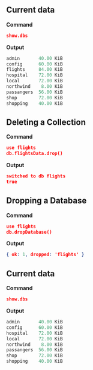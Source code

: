 ## Current data

**Command**
```json
show.dbs
```
**Output**
```java
admin       40.00 KiB
config      60.00 KiB
flights     84.00 KiB
hospital    72.00 KiB
local       72.00 KiB
northwind    8.00 KiB
passangers  56.00 KiB
shop        72.00 KiB
shopping    40.00 KiB
```

## Deleting a Collection

**Command**
```json
use flights
db.flightsData.drop()
```
**Output**
```json
switched to db flights
true
```

## Dropping a Database

**Command**
```json
use flights
db.dropDatabase()
```
**Output**
```json
{ ok: 1, dropped: 'flights' }
```
## Current data

**Command**
```json
show.dbs
```
**Output**
```java
admin       40.00 KiB
config      60.00 KiB
hospital    72.00 KiB
local       72.00 KiB
northwind    8.00 KiB
passangers  56.00 KiB
shop        72.00 KiB
shopping    40.00 KiB
```